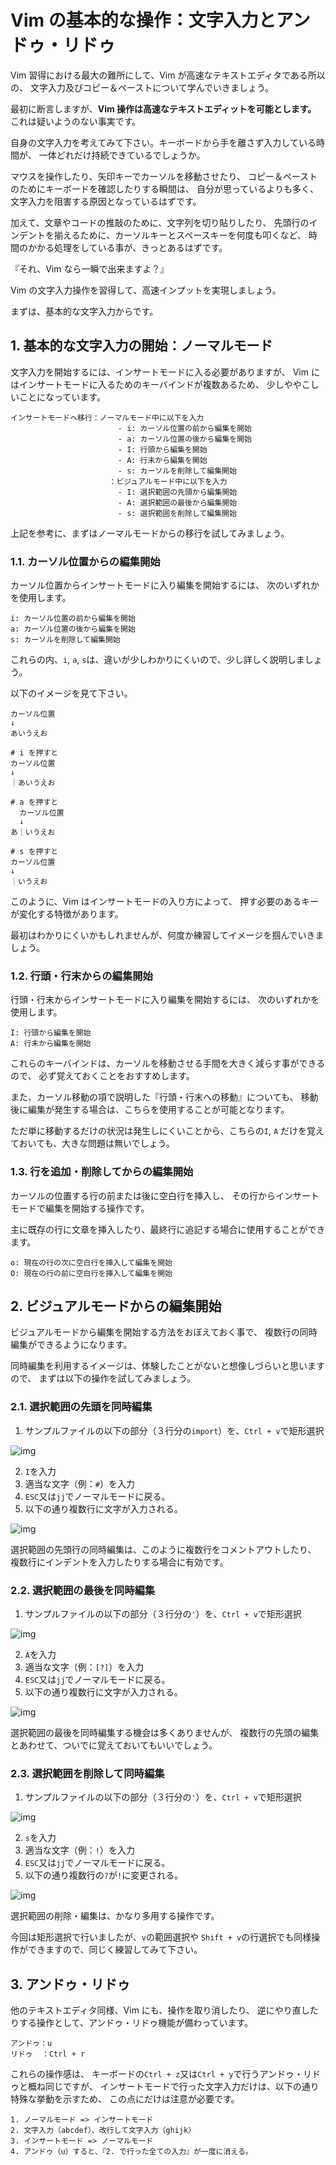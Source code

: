 # Vim の基本的な操作：文字入力とアンドゥ・リドゥ

Vim 習得における最大の難所にして、Vim が高速なテキストエディタである所以の、
文字入力及びコピー＆ペーストについて学んでいきましょう。

最初に断言しますが、**Vim 操作は高速なテキストエディットを可能とします。**
これは疑いようのない事実です。

自身の文字入力を考えてみて下さい。キーボードから手を離さず入力している時間が、
一体どれだけ持続できているでしょうか。

マウスを操作したり、矢印キーでカーソルを移動させたり、
コピー＆ペーストのためにキーボードを確認したりする瞬間は、
自分が思っているよりも多く、文字入力を阻害する原因となっているはずです。

加えて、文章やコードの推敲のために、文字列を切り貼りしたり、
先頭行のインデントを揃えるために、カーソルキーとスペースキーを何度も叩くなど、
時間のかかる処理をしている事が、きっとあるはずです。

『それ、Vim なら一瞬で出来ますよ？』

Vim の文字入力操作を習得して、高速インプットを実現しましょう。

まずは、基本的な文字入力からです。

## 1. 基本的な文字入力の開始：ノーマルモード

文字入力を開始するには、インサートモードに入る必要がありますが、
Vim にはインサートモードに入るためのキーバインドが複数あるため、
少しややこしいことになっています。

```text
インサートモードへ移行：ノーマルモード中に以下を入力
                        - i: カーソル位置の前から編集を開始
                        - a: カーソル位置の後から編集を開始
                        - I: 行頭から編集を開始
                        - A: 行末から編集を開始
                        - s: カーソルを削除して編集開始
                      ：ビジュアルモード中に以下を入力
                        - I: 選択範囲の先頭から編集開始
                        - A: 選択範囲の最後から編集開始
                        - s: 選択範囲を削除して編集開始
```

上記を参考に、まずはノーマルモードからの移行を試してみましょう。

### 1.1. カーソル位置からの編集開始

カーソル位置からインサートモードに入り編集を開始するには、
次のいずれかを使用します。

```text
i: カーソル位置の前から編集を開始
a: カーソル位置の後から編集を開始
s: カーソルを削除して編集開始
```

これらの内、`i`, `a`, `s`は、違いが少しわかりにくいので、少し詳しく説明しましょう。

以下のイメージを見て下さい。

```text
カーソル位置
↓
あいうえお

# i を押すと
カーソル位置
↓
｜あいうえお

# a を押すと
  カーソル位置
  ↓
あ｜いうえお

# s を押すと
カーソル位置
↓
｜いうえお
```

このように、Vim はインサートモードの入り方によって、
押す必要のあるキーが変化する特徴があります。

最初はわかりにくいかもしれませんが、何度か練習してイメージを掴んでいきましょう。

### 1.2. 行頭・行末からの編集開始

行頭・行末からインサートモードに入り編集を開始するには、
次のいずれかを使用します。

```text
I: 行頭から編集を開始
A: 行末から編集を開始
```

これらのキーバインドは、カーソルを移動させる手間を大きく減らす事ができるので、
必ず覚えておくことをおすすめします。

また、カーソル移動の項で説明した『行頭・行末への移動』についても、
移動後に編集が発生する場合は、こちらを使用することが可能となります。

ただ単に移動するだけの状況は発生しにくいことから、こちらの`I`, `A`
だけを覚えておいても、大きな問題は無いでしょう。

### 1.3. 行を追加・削除してからの編集開始

カーソルの位置する行の前または後に空白行を挿入し、
その行からインサートモードで編集を開始する操作です。

主に既存の行に文章を挿入したり、最終行に追記する場合に使用することができます。

```text
o: 現在の行の次に空白行を挿入して編集を開始
O: 現在の行の前に空白行を挿入して編集を開始
```

## 2. ビジュアルモードからの編集開始

ビジュアルモードから編集を開始する方法をおぼえておく事で、
複数行の同時編集ができるようになります。

同時編集を利用するイメージは、体験したことがないと想像しづらいと思いますので、
まずは以下の操作を試してみましょう。

### 2.1. 選択範囲の先頭を同時編集

1. サンプルファイルの以下の部分（３行分の`import`）を、`Ctrl + v`で矩形選択

![img](2022-02-09-13-33-16.png)

2. `I`を入力
3. 適当な文字（例：`#`）を入力
4. `ESC`又は`jj`でノーマルモードに戻る。
5. 以下の通り複数行に文字が入力される。

![img](2022-02-09-13-40-08.png)

選択範囲の先頭行の同時編集は、このように複数行をコメントアウトしたり、
複数行にインデントを入力したりする場合に有効です。

### 2.2. 選択範囲の最後を同時編集

1. サンプルファイルの以下の部分（３行分の`'`）を、`Ctrl + v`で矩形選択

![img](2022-02-09-13-58-37.png)

2. `A`を入力
3. 適当な文字（例：`[?]`）を入力
4. `ESC`又は`jj`でノーマルモードに戻る。
5. 以下の通り複数行に文字が入力される。

![img](2022-02-09-14-01-48.png)

選択範囲の最後を同時編集する機会は多くありませんが、
複数行の先頭の編集とあわせて、ついでに覚えておいてもいいでしょう。

### 2.3. 選択範囲を削除して同時編集

1. サンプルファイルの以下の部分（３行分の`'`）を、`Ctrl + v`で矩形選択

![img](2022-02-09-14-37-22.png)

2. `s`を入力
3. 適当な文字（例：`!`）を入力
4. `ESC`又は`jj`でノーマルモードに戻る。
5. 以下の通り複数行の`?`が`!`に変更される。

![img](2022-02-09-14-38-24.png)

選択範囲の削除・編集は、かなり多用する操作です。

今回は矩形選択で行いましたが、`v`の範囲選択や
`Shift + v`の行選択でも同様操作ができますので、同じく練習してみて下さい。

## 3. アンドゥ・リドゥ

他のテキストエディタ同様、Vim にも、操作を取り消したり、
逆にやり直したりする操作として、アンドゥ・リドゥ機能が備わっています。

```text
アンドゥ：u
リドゥ  ：Ctrl + r
```

これらの操作感は、
キーボードの`Ctrl + z`又は`Ctrl + y`で行うアンドゥ・リドゥと概ね同じですが、
インサートモードで行った文字入力だけは、以下の通り特殊な挙動を示すため、
この点にだけは注意が必要です。

```text
1. ノーマルモード => インサートモード
2. 文字入力（abcdef）、改行して文字入力（ghijk）
3. インサートモード => ノーマルモード
4. アンドゥ（u）すると、『2. で行った全ての入力』が一度に消える。
```
